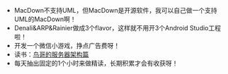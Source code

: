 * MacDown不支持UML，但MacDown是开源软件，我可以自己做一个支持UML的MacDown啊！
* Denali&ARP&Rainier做成3个flavor，这样就不用开3个Android Studio工程啦！
* 开发一个微信小游戏，挣点广告费呀！
* 读书：[鸟哥的服务器架构篇](http://shouce.jb51.net/vbird-linux-server-3/part1.html)
* 每天抽出固定的1个小时来做精读，长期积累才会有收获呀！

